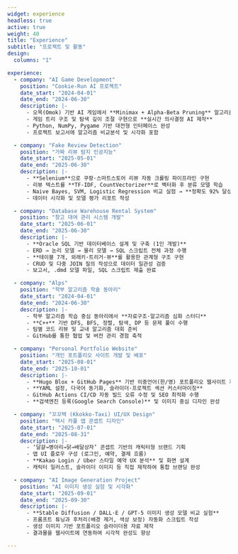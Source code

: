 ```yaml
---
widget: experience
headless: true
active: true
weight: 40
title: "Experience"
subtitle: "프로젝트 및 활동"
design:
  columns: "1"

experience:
  - company: "AI Game Development"
    position: "Cookie-Run AI 프로젝트"
    date_start: "2024-04-01"
    date_end: "2024-06-30"
    description: |-
      - 오목(Omok) 기반 AI 게임에서 **Minimax + Alpha-Beta Pruning** 알고리즘 적용으로 탐색 효율 약 **40% 향상**
      - 게임 트리 구조 및 탐색 깊이 조절 구현으로 **실시간 의사결정 AI 제작**
      - Python, NumPy, Pygame 기반 대전형 인터페이스 완성
      - 프로젝트 보고서에 알고리즘 비교분석 및 시각화 포함

  - company: "Fake Review Detection"
    position: "가짜 리뷰 탐지 인공지능"
    date_start: "2025-05-01"
    date_end: "2025-06-30"
    description: |-
      - **Selenium**으로 쿠팡·스마트스토어 리뷰 자동 크롤링 파이프라인 구현
      - 리뷰 텍스트를 **TF-IDF, CountVectorizer**로 벡터화 후 분류 모델 학습
      - Naive Bayes, SVM, Logistic Regression 비교 실험 → **정확도 92% 달성**
      - 데이터 시각화 및 모델 평가 리포트 작성

  - company: "Database Warehouse Rental System"
    position: "창고 대여 관리 시스템 개발"
    date_start: "2025-06-01"
    date_end: "2025-06-30"
    description: |-
      - **Oracle SQL 기반 데이터베이스 설계 및 구축 (1인 개발)**
      - ERD → 논리 모델 → 물리 모델 → SQL 스크립트 전체 과정 수행
      - **테이블 7개, 외래키·트리거·뷰**를 활용한 관계형 구조 구현
      - CRUD 및 다중 JOIN 질의 작성으로 데이터 일관성 검증
      - 보고서, .dmd 모델 파일, SQL 스크립트 제출 완료

  - company: "Alps"
    position: "학부 알고리즘 학술 동아리"
    date_start: "2024-04-01"
    date_end: "2024-06-30"
    description: |-
      - 학부 알고리즘 학습 중심 동아리에서 **자료구조·알고리즘 심화 스터디**
      - **C++** 기반 DFS, BFS, 정렬, 탐색, DP 등 문제 풀이 수행
      - 팀별 코드 리뷰 및 교내 알고리즘 대회 준비
      - GitHub를 통한 협업 및 버전 관리 경험 축적

  - company: "Personal Portfolio Website"
    position: "개인 포트폴리오 사이트 개발 및 배포"
    date_start: "2025-08-01"
    date_end: "2025-10-01"
    description: |-
      - **Hugo Blox + GitHub Pages** 기반 이중언어(한/영) 포트폴리오 웹사이트 제작
      - **YAML 설정, 다국어 동기화, 슬라이더·프로젝트 섹션 커스터마이징**
      - GitHub Actions CI/CD 자동 빌드 오류 수정 및 SEO 최적화 수행
      - **검색엔진 등록(Google Search Console)** 및 이미지 중심 디자인 완성

  - company: "꼬꼬택 (Kkokko-Taxi) UI/UX Design"
    position: "택시 카풀 앱 콘셉트 디자인"
    date_start: "2025-07-01"
    date_end: "2025-08-31"
    description: |-
      - ‘달걀→병아리→닭→배달상자’ 콘셉트 기반의 캐릭터형 브랜드 기획
      - 앱 UI 플로우 구성 (로그인, 예약, 결제 흐름)
      - **Kakao Login / Uber 스타일 예약 UX 분석** 및 화면 설계
      - 캐릭터 일러스트, 슬라이더 이미지 등 직접 제작하여 통합 브랜딩 완성

  - company: "AI Image Generation Project"
    position: "AI 이미지 생성 실험 및 시각화"
    date_start: "2025-09-01"
    date_end: "2025-09-30"
    description: |-
      - **Stable Diffusion / DALL·E / GPT-5 이미지 생성 모델 비교 실험**
      - 프롬프트 튜닝과 후처리(배경 제거, 색상 보정) 자동화 스크립트 작성
      - 생성 이미지 기반 포트폴리오 슬라이더용 자료 제작
      - 결과물을 웹사이트에 연동하여 시각적 완성도 향상

---
```

